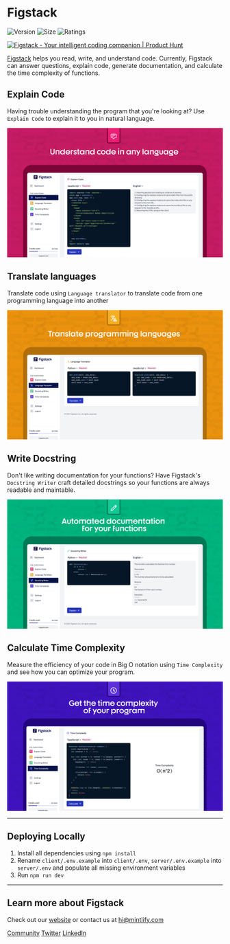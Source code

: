 # Figstack

![Version](https://img.shields.io/visual-studio-marketplace/v/figstack.vsc) ![Size](https://img.shields.io/github/languages/code-size/figstack/vscode) ![Ratings](https://img.shields.io/visual-studio-marketplace/r/figstack.vsc)

<a href="https://www.producthunt.com/posts/figstack?utm_source=badge-top-post-badge&utm_medium=badge&utm_souce=badge-figstack" target="_blank"><img src="https://api.producthunt.com/widgets/embed-image/v1/top-post-badge.svg?post_id=309436&theme=light&period=daily" alt="Figstack - Your&#0032;intelligent&#0032;coding&#0032;companion | Product Hunt" style="width: 200px;" width="200" /></a>

[Figstack](https://figstack.com) helps you read, write, and understand code. Currently, Figstack can answer questions, explain code, generate documentation, and calculate the time complexity of functions.

## Explain Code

Having trouble understanding the program that you're looking at? Use `Explain Code` to explain it to you in natural language.

![Explain Code](/images/explain.png)

## Translate languages

Translate code using `Language translator` to translate code from one programming language into another

![Translate Code](/images/translate.png)

## Write Docstring

Don't like writing documentation for your functions? Have Figstack's `Docstring Writer` craft detailed docstrings so your functions are always readable and maintable.

![Write Docstring](/images/docstring.png)

## Calculate Time Complexity

Measure the efficiency of your code in Big O notation using `Time Complexity` and see how you can optimize your program.

![Time Complexity](/images/complexity.png)

-----------------------------------------------------------------------------------------------------------

## Deploying Locally

1. Install all dependencies using `npm install`
2. Rename `client/.env.example` into `client/.env`, `server/.env.example` into `server/.env` and populate all missing environment variables
3. Run `npm run dev`

-----------------------------------------------------------------------------------------------------------

## Learn more about Figstack

Check out our [website](https://figstack.com) or contact us at [hi@mintlify.com](mailto:hi@mintlify.com)

[Community](https://discord.gg/AadQyUaMaq)
[Twitter](https://twitter.com/mintlify)
[LinkedIn](https://www.linkedin.com/company/mintsearch)